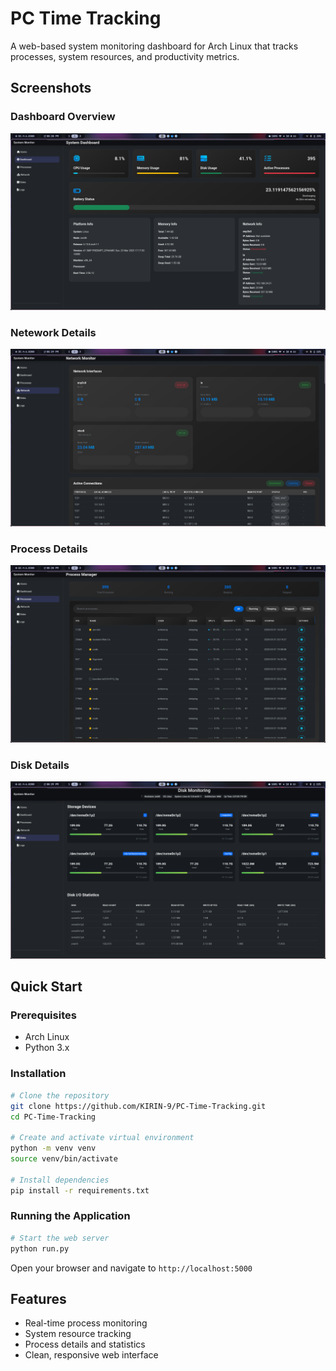 # PC Time Tracking

A web-based system monitoring dashboard for Arch Linux that tracks processes, system resources, and productivity metrics.

## Screenshots

### Dashboard Overview

![Dashboard Overview](screenshot/dashboard.png)

### Netework Details

![Process List](screenshot/network.png)

### Process Details

![Process Details](screenshot/process.png)

### Disk Details

![Process Details](screenshot/disk.png)

## Quick Start

### Prerequisites

- Arch Linux
- Python 3.x

### Installation

```bash
# Clone the repository
git clone https://github.com/KIRIN-9/PC-Time-Tracking.git
cd PC-Time-Tracking

# Create and activate virtual environment
python -m venv venv
source venv/bin/activate

# Install dependencies
pip install -r requirements.txt
```

### Running the Application

```bash
# Start the web server
python run.py
```

Open your browser and navigate to `http://localhost:5000`

## Features

- Real-time process monitoring
- System resource tracking
- Process details and statistics
- Clean, responsive web interface
